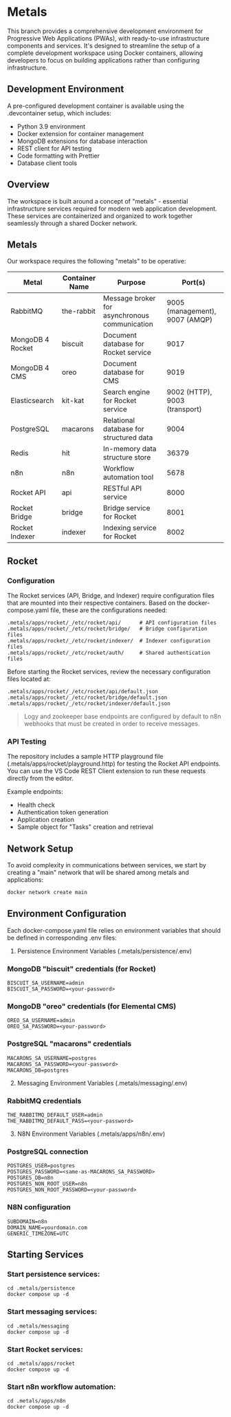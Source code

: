 # Metals

This branch provides a comprehensive development environment for Progressive Web Applications (PWAs), with ready-to-use infrastructure components and services. It's designed to streamline the setup of a complete development workspace using Docker containers, allowing developers to focus on building applications rather than configuring infrastructure.

## Development Environment

A pre-configured development container is available using the .devcontainer setup, which includes:

- Python 3.9 environment
- Docker extension for container management
- MongoDB extensions for database interaction
- REST client for API testing
- Code formatting with Prettier
- Database client tools

## Overview

The workspace is built around a concept of "metals" - essential infrastructure services required for modern web application development. These services are containerized and organized to work together seamlessly through a shared Docker network.

## Metals

Our workspace requires the following "metals" to be operative:

| Metal           | Container Name | Purpose                                  | Port(s)                    |
|-----------------|----------------|------------------------------------------|----------------------------|
| RabbitMQ        | the-rabbit     | Message broker for asynchronous communication | 9005 (management), 9007 (AMQP) |
| MongoDB 4 Rocket| biscuit        | Document database for Rocket service     | 9017                       |
| MongoDB 4 CMS   | oreo           | Document database for CMS                | 9019                       |
| Elasticsearch   | kit-kat        | Search engine for Rocket service         | 9002 (HTTP), 9003 (transport) |
| PostgreSQL      | macarons       | Relational database for structured data  | 9004                       |
| Redis           | hit            | In-memory data structure store           | 36379                      |
| n8n             | n8n            | Workflow automation tool                 | 5678                       |
| Rocket API      | api            | RESTful API service                      | 8000                       |
| Rocket Bridge   | bridge         | Bridge service for Rocket                | 8001                       |
| Rocket Indexer  | indexer        | Indexing service for Rocket              | 8002                       |

## Rocket

### Configuration

The Rocket services (API, Bridge, and Indexer) require configuration files that are mounted into their respective containers. Based on the docker-compose.yaml file, these are the configurations needed:

```
.metals/apps/rocket/_/etc/rocket/api/      # API configuration files
.metals/apps/rocket/_/etc/rocket/bridge/   # Bridge configuration files
.metals/apps/rocket/_/etc/rocket/indexer/  # Indexer configuration files
.metals/apps/rocket/_/etc/rocket/auth/     # Shared authentication files
```

Before starting the Rocket services, review the necessary configuration files located at:

```
.metals/apps/rocket/_/etc/rocket/api/default.json
.metals/apps/rocket/_/etc/rocket/bridge/default.json
.metals/apps/rocket/_/etc/rocket/indexer/default.json
```

> Logy and zookeeper base endpoints are configured by default to n8n webhooks that must be created in order to receive messages.

### API Testing

The repository includes a sample HTTP playground file (.metals/apps/rocket/playground.http) for testing the Rocket API endpoints. You can use the VS Code REST Client extension to run these requests directly from the editor.

Example endpoints:

- Health check
- Authentication token generation
- Application creation
- Sample object for "Tasks" creation and retrieval

## Network Setup

To avoid complexity in communications between services, we start by creating a "main" network that will be shared among metals and applications:

```bash
docker network create main
```

## Environment Configuration

Each docker-compose.yaml file relies on environment variables that should be defined in corresponding .env files:

1. Persistence Environment Variables (.metals/persistence/.env)

### MongoDB "biscuit" credentials (for Rocket)

```
BISCUIT_SA_USERNAME=admin
BISCUIT_SA_PASSWORD=<your-password>
```

### MongoDB "oreo" credentials (for Elemental CMS)

```
OREO_SA_USERNAME=admin
OREO_SA_PASSWORD=<your-password>
```

### PostgreSQL "macarons" credentials

```
MACARONS_SA_USERNAME=postgres
MACARONS_SA_PASSWORD=<your-password>
MACARONS_DB=postgres
```

2. Messaging Environment Variables (.metals/messaging/.env)

### RabbitMQ credentials

```
THE_RABBITMQ_DEFAULT_USER=admin
THE_RABBITMQ_DEFAULT_PASS=<your-password>
```

3. N8N Environment Variables (.metals/apps/n8n/.env)

### PostgreSQL connection

```
POSTGRES_USER=postgres
POSTGRES_PASSWORD=<same-as-MACARONS_SA_PASSWORD>
POSTGRES_DB=n8n
POSTGRES_NON_ROOT_USER=n8n
POSTGRES_NON_ROOT_PASSWORD=<your-password>
```

### N8N configuration

```
SUBDOMAIN=n8n
DOMAIN_NAME=yourdomain.com
GENERIC_TIMEZONE=UTC
```

## Starting Services

### Start persistence services:

```
cd .metals/persistence
docker compose up -d
```

### Start messaging services:

```
cd .metals/messaging
docker compose up -d
```

### Start Rocket services:

```
cd .metals/apps/rocket
docker compose up -d
```

### Start n8n workflow automation:

```
cd .metals/apps/n8n
docker compose up -d
```
